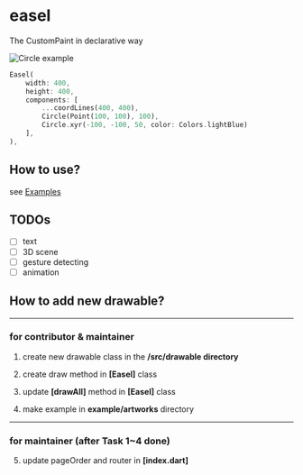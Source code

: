 # easel

The CustomPaint in declarative way

![Circle example](https://i.ibb.co/BPk0tmQ/circle-example.png)

```dart
Easel(
    width: 400,
    height: 400,
    components: [
        ...coordLines(400, 400),
        Circle(Point(100, 100), 100),
        Circle.xyr(-100, -100, 50, color: Colors.lightBlue)
    ],
),
```

## How to use?

see [Examples](https://letyletylety.gitlab.io/easel_by_example/)

## TODOs

- [ ] text
- [ ] 3D scene
- [ ] gesture detecting
- [ ] animation

## How to add new drawable?

---

### for contributor & maintainer

1. create new drawable class in the **/src/drawable directory**

2. create draw method in **[Easel]** class

3. update **[drawAll]** method in **[Easel]** class

4. make example in **example/artworks** directory

---

### for maintainer (after Task 1~4 done)

5. update pageOrder and router in **[index.dart]**

